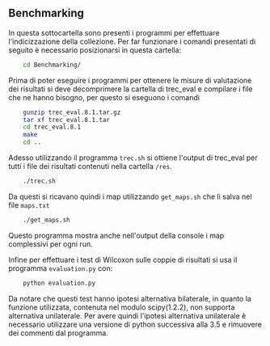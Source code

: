 ## Benchmarking
In questa sottocartella sono presenti i programmi per effettuare l'indicizzazione della collezione. Per far funzionare i comandi presentati di seguito è necessario posizionarsi in questa cartella:
```bash
	cd Benchmarking/
```
Prima di poter eseguire i programmi per ottenere le misure di valutazione dei risultati si deve decomprimere la cartella di trec_eval e compilare i file che ne hanno bisogno, per questo si eseguono i comandi

```bash
	gunzip trec_eval.8.1.tar.gz
	tar xf trec_eval.8.1.tar
	cd trec_eval.8.1
	make
	cd ..
```
Adesso utilizzando il programma ```trec.sh``` si ottiene l'output di trec_eval per tutti i file dei risultati contenuti nella cartella ```/res```.
```bash
	./trec.sh
```
Da questi si ricavano quindi i map utilizzando ```get_maps.sh```  che li salva nel file ```maps.txt```
```bash
	./get_maps.sh
```
Questo programma mostra anche nell'output della console i map complessivi per ogni run.

Infine per effettuare i test di Wilcoxon sulle coppie di risultati si usa il programma ```evaluation.py``` con:
```bash
	python evaluation.py
```
Da notare che questi test hanno ipotesi alternativa bilaterale, in quanto la funzione utilizzata, contenuta nel modulo scipy(1.2.2), non supporta alternativa unilaterale.
Per avere quindi l'ipotesi alternativa unilaterale è necessario utilizzare una versione di python successiva alla 3.5 e rimuovere dei commenti dal programma.
